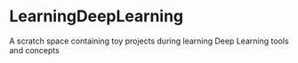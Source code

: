 # LearningDeepLearning
A scratch space containing toy projects during learning Deep Learning tools and concepts
